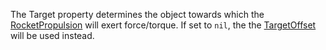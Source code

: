 The Target property determines the object towards which the [RocketPropulsion](https://developer.roblox.com/en-us/api-reference/class/RocketPropulsion) will exert force/torque. If set to `nil`, the the [TargetOffset](https://developer.roblox.com/en-us/api-reference/property/RocketPropulsion/TargetOffset) will be used instead.